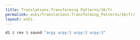 ```yaml
---
title: Translations:Transforming Patterns/16/fr
permalink: wiki/Translations:Transforming_Patterns/16/fr/
layout: wiki
---
```


``` haskell
d1 $ rev $ sound "arpy arpy:1 arpy:2 arpy:3"
```

